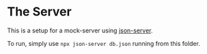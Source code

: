# The Server

This is a setup for a mock-server using [json-server](https://github.com/typicode/json-server/).

To run, simply use `npx json-server db.json` running from this folder.
